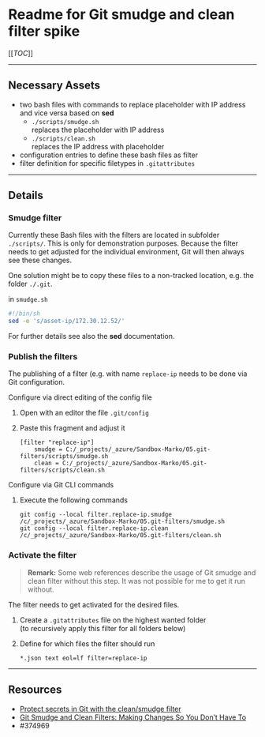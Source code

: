 # Readme for Git smudge and clean filter spike

[[_TOC_]]

---

## Necessary Assets

- two bash files with commands to replace placeholder with IP address and vice versa based on **sed**
  - `./scripts/smudge.sh`  
    replaces the placeholder with IP address
  - `./scripts/clean.sh`  
    replaces the IP address with placeholder
- configuration entries to define these bash files as filter
- filter definition for specific filetypes in `.gitattributes`

---

## Details

### Smudge filter

Currently these Bash files with the filters are located in subfolder `./scripts/`. This is only for demonstration purposes. Because the filter needs to get adjusted for the individual environment, Git will then always see these changes.

One solution might be to copy these files to a non-tracked location, e.g. the folder `./.git`.

 in `smudge.sh`

```bash
#!/bin/sh
sed -e 's/asset-ip/172.30.12.52/'
```

For further details see also the **sed** documentation.

### Publish the filters

The publishing of a filter (e.g. with name `replace-ip` needs to be done via Git configuration.

Configure via direct editing of the config file

1. Open with an editor the file `.git/config`
1. Paste this fragment and adjust it

   ```text
   [filter "replace-ip"]
       smudge = C:/_projects/_azure/Sandbox-Marko/05.git-filters/scripts/smudge.sh
       clean = C:/_projects/_azure/Sandbox-Marko/05.git-filters/scripts/clean.sh
   ```

Configure via Git CLI commands

1. Execute the following commands

   ```text
   git config --local filter.replace-ip.smudge /c/_projects/_azure/Sandbox-Marko/05.git-filters/smudge.sh
   git config --local filter.replace-ip.clean /c/_projects/_azure/Sandbox-Marko/05.git-filters/clean.sh
   ```

### Activate the filter

> **Remark:** Some web references describe the usage of Git smudge and clean filter without this step. It was not possible for me to get it run without.

The filter needs to get activated for the desired files.

1. Create a `.gitattributes` file on the highest wanted folder  
   (to recursively apply this filter for all folders below)
1. Define for which files the filter should run

   ```text
   *.json text eol=lf filter=replace-ip
   ```

---

## Resources

- [Protect secrets in Git with the clean/smudge filter](https://developers.redhat.com/articles/2022/02/02/protect-secrets-git-cleansmudge-filter#)
- [Git Smudge and Clean Filters: Making Changes So You Don’t Have To](https://bignerdranch.com/blog/git-smudge-and-clean-filters-making-changes-so-you-dont-have-to/)
- #374969
